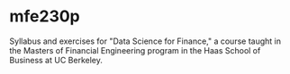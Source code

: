 # mfe230p
Syllabus and exercises for "Data Science for Finance," a course taught in the Masters of Financial Engineering program in the Haas School of Business at UC Berkeley.
